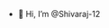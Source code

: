 - 👋 Hi, I’m @Shivaraj-12

<!---
Shivaraj-12/Shivaraj-12 is a ✨ special ✨ repository because its `README.md` (this file) appears on your GitHub profile.
You can click the Preview link to take a look at your changes.
--->
